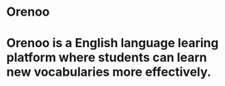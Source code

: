# Orenoo

# Orenoo is a English language learing platform where students can learn new vocabularies more effectively.

